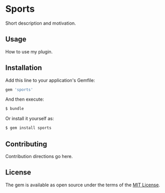# Sports
Short description and motivation.

## Usage
How to use my plugin.

## Installation
Add this line to your application's Gemfile:

```ruby
gem 'sports'
```

And then execute:
```bash
$ bundle
```

Or install it yourself as:
```bash
$ gem install sports
```

## Contributing
Contribution directions go here.

## License
The gem is available as open source under the terms of the [MIT License](https://opensource.org/licenses/MIT).

